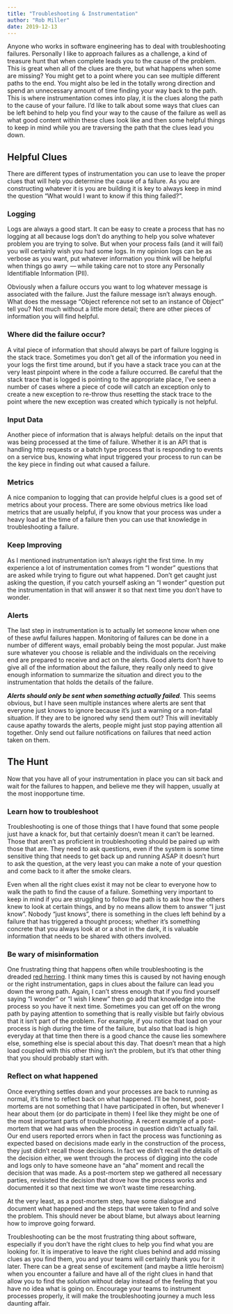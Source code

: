 ```yaml
---
title: "Troubleshooting & Instrumentation"
author: "Rob Miller"
date: 2019-12-13
---
```


Anyone who works in software engineering has to deal with troubleshooting failures.  Personally I like to approach failures as a challenge, a kind of treasure hunt that when complete leads you to the cause of the problem.  This is great when all of the clues are there, but what happens when some are missing?  You might get to a point where you can see multiple different paths to the end.  You might also be led in the totally wrong direction and spend an unnecessary amount of time finding your way back to the path.  This is where instrumentation comes into play, it is the clues along the path to the cause of your failure.  I’d like to talk about some ways that clues can be left behind to help you find your way to the cause of the failure as well as what good content within these clues look like and then some helpful things to keep in mind while you are traversing the path that the clues lead you down.


## Helpful Clues

There are different types of instrumentation you can use to leave the proper clues that will help you determine the cause of a failure.  As you are constructing whatever it is you are building it is key to always keep in mind the question “What would I want to know if this thing failed?”.


### Logging

Logs are always a good start.  It can be easy to create a process that has no logging at all because logs don’t do anything to help you solve whatever problem you are trying to solve.  But when your process fails (and it will fail) you will certainly wish you had some logs.  In my opinion logs can be as verbose as you want, put whatever information you think will be helpful when things go awry  — while taking care not to store any Personally Identifiable Information (PII).

Obviously when a failure occurs you want to log whatever message is associated with the failure.  Just the failure message isn’t always enough.  What does the message “Object reference not set to an instance of Object” tell you?  Not much without a little more detail; there are other pieces of information you will find helpful.


### Where did the failure occur?

A vital piece of information that should always be part of failure logging is the stack trace.   Sometimes you don’t get all of the information you need in your logs the first time around, but if you have a stack trace you can at the very least pinpoint where in the code a failure occurred.   Be careful that the stack trace that is logged is pointing to the appropriate place, I’ve seen a number of cases where a piece of code will catch an exception only to create a new exception to re-throw thus resetting the stack trace to the point where the new exception was created which typically is not helpful.


### Input Data

Another piece of information that is always helpful: details on the input that was being processed at the time of failure.  Whether it is an API that is handling http requests or a batch type process that is responding to events on a service bus, knowing what input triggered your process to run can be the key piece in finding out what caused a failure.


### Metrics

A nice companion to logging that can provide helpful clues is a good set of metrics about your process.  There are some obvious metrics like load metrics that are usually helpful, if you know that your process was under a heavy load at the time of a failure then you can use that knowledge in troubleshooting a failure.  


### Keep Improving

As I mentioned instrumentation isn’t always right the first time.  In my experience a lot of instrumentation comes from “I wonder” questions that are asked while trying to figure out what happened.  Don’t get caught just asking the question, if you catch yourself asking an “I wonder” question put the instrumentation in that will answer it so that next time you don’t have to wonder.


### Alerts

The last step in instrumentation is to actually let someone know when one of these awful failures happen.  Monitoring of failures can be done in a number of different ways, email probably being the most popular.  Just make sure whatever you choose is reliable and the individuals on the receiving end are prepared to receive and act on the alerts.  Good alerts don’t have to give all of the information about the failure, they really only need to give enough information to summarize the situation and direct you to the instrumentation that holds the details of the failure.

***Alerts should only be sent when something actually failed***.  This seems obvious, but I have seen multiple instances where alerts are sent that everyone just knows to ignore because it’s just a warning or a non-fatal situation.  If they are to be ignored why send them out?  This will inevitably cause apathy towards the alerts, people might just stop paying attention all together.   Only send out failure notifications on failures that need action taken on them.


## The Hunt

Now that you have all of your instrumentation in place you can sit back and wait for the failures to happen, and believe me they will happen, usually at the most inopportune time.  


### Learn how to troubleshoot

Troubleshooting is one of those things that I have found that some people just have a knack for, but that certainly doesn’t mean it can’t be learned.  Those that aren’t as proficient in troubleshooting should be paired up with those that are.  They need to ask questions, even if the system is some time sensitive thing that needs to get back up and running ASAP it doesn’t hurt to ask the question, at the very least you can make a note of your question and come back to it after the smoke clears.

Even when all the right clues exist it may not be clear to everyone how to walk the path to find the cause of a failure.  Something very important to keep in mind if you are struggling to follow the path is to ask how the others knew to look at certain things, and by no means allow them to answer “I just know”.  Nobody “just knows”, there is something in the clues left behind by a failure that has triggered a thought process; whether it’s something concrete that you always look at or a shot in the dark, it is valuable information that needs to be shared with others involved.


### Be wary of misinformation

One frustrating thing that happens often while troubleshooting is the dreaded [red herring](https://www.mentalfloss.com/article/562812/where-did-phrase-red-herring-originate).  I think many times this is caused by not having enough or the right instrumentation, gaps in clues about the failure can lead you down the wrong path.  Again, I can’t stress enough that if you find yourself saying “I wonder” or “I wish I knew” then go add that knowledge into the process so you have it next time.  Sometimes you can get off on the wrong path by paying attention to something that is really visible but fairly obvious that it isn’t part of the problem.  For example, if you notice that load on your process is high during the time of the failure, but also that load is high everyday at that time then there is a good chance the cause lies somewhere else, something else is special about this day.  That doesn’t mean that a high load coupled with this other thing isn’t the problem, but it’s that other thing that you should probably start with.


### Reflect on what happened

Once everything settles down and your processes are back to running as normal, it’s time to reflect back on what happened.  I’ll be honest, post-mortems are not something that I have participated in often, but whenever I hear about them (or do participate in them) I feel like they might be one of the most important parts of troubleshooting.  A recent example of a post-mortem that we had was when the process in question didn’t actually fail.  Our end users reported errors when in fact the process was functioning as expected based on decisions made early in the construction of the process, they just didn’t recall those decisions.  In fact we didn’t recall the details of the decision either, we went through the process of digging into the code and logs only to have someone have an “aha” moment and recall the decision that was made.  As a post-mortem step we gathered all necessary parties, revisisted the decision that drove how the process works and documented it so that next time we won’t waste time researching. 

At the very least, as a post-mortem step, have some dialogue and document what happened and the steps that were taken to find and solve the problem.  This should never be about blame, but always about learning how to improve going forward.

Troubleshooting can be the most frustrating thing about software, especially if you don’t have the right clues to help you find what you are looking for.  It is imperative to leave the right clues behind and add missing clues as you find them, you and your teams will certainly thank you for it later.  There can be a great sense of excitement (and maybe a little heroism) when you encounter a failure and have all of the right clues in hand that allow you to find the solution without delay instead of the feeling that you have no idea what is going on.  Encourage your teams to instrument processes properly, it will make the troubleshooting journey a much less daunting affair.
